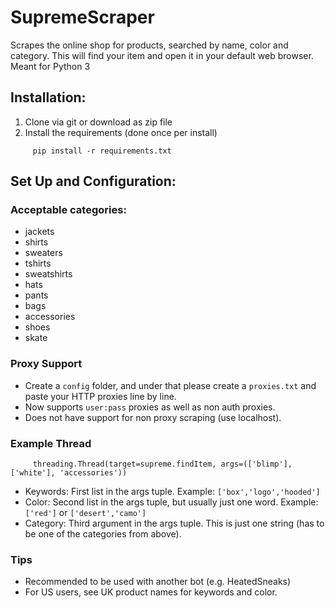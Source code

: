 # SupremeScraper
Scrapes the online shop for products, searched by name, color and category. This will find your item and open it in your default web browser. Meant for Python 3

## Installation:
1. Clone via git or download as zip file
2. Install the requirements (done once per install)
```
     pip install -r requirements.txt
```

## Set Up and Configuration:
### Acceptable categories:
- jackets
- shirts
- sweaters
- tshirts
- sweatshirts
- hats
- pants
- bags
- accessories
- shoes
- skate
### Proxy Support

- Create a ```config``` folder, and under that please create a ```proxies.txt``` and paste your HTTP proxies line by line.
- Now supports ```user:pass``` proxies as well as non auth proxies.
- Does not have support for non proxy scraping (use localhost).

### Example Thread
```
     threading.Thread(target=supreme.findItem, args=(['blimp'], ['white'], 'accessories'))
```
- Keywords: First list in the args tuple. Example: ```['box','logo','hooded']```
- Color: Second list in the args tuple, but usually just one word. Example: ```['red']``` or ```['desert','camo']```
- Category: Third argument in the args tuple. This is just one string (has to be one of the categories from above).

### Tips
- Recommended to be used with another bot (e.g. HeatedSneaks)
- For US users, see UK product names for keywords and color.
